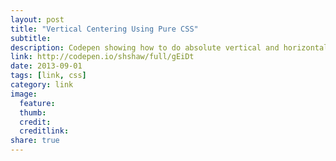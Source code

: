 ```yaml
---
layout: post
title: "Vertical Centering Using Pure CSS"
subtitle:
description: Codepen showing how to do absolute vertical and horizontal centering using just CSS
link: http://codepen.io/shshaw/full/gEiDt
date: 2013-09-01
tags: [link, css]
category: link
image:
  feature:
  thumb:
  credit:
  creditlink:
share: true
---
```

